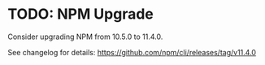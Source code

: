 # TODO: NPM Upgrade

Consider upgrading NPM from 10.5.0 to 11.4.0.

See changelog for details: https://github.com/npm/cli/releases/tag/v11.4.0 